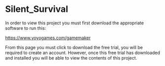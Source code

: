 # Silent_Survival

In order to view this project you must first download the appropriate software to run this:
 
 https://www.yoyogames.com/gamemaker

From this page you must click to download the free trial, you will be required to create an account. However, once this free trial has downloaded and installed you will be able to view the contents of this project.
